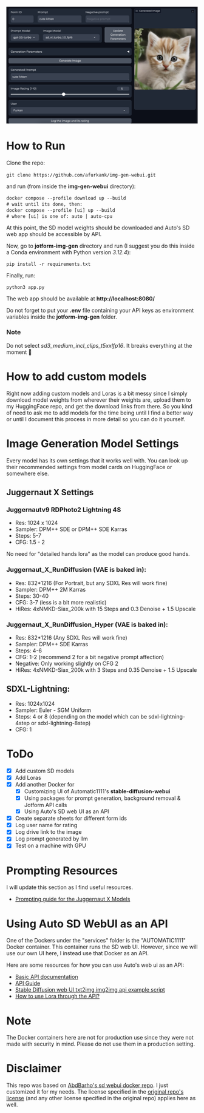 ![UI](ui-pic.png)

# How to Run
Clone the repo:

`git clone https://github.com/afurkank/img-gen-webui.git`

and run (from inside the **img-gen-webui** directory):

```
docker compose --profile download up --build
# wait until its done, then:
docker compose --profile [ui] up --build
# where [ui] is one of: auto | auto-cpu
```

At this point, the SD model weights should be downloaded and Auto's SD web app
should be accessible by API.

Now, go to **jotform-img-gen** directory and run (I suggest you do this inside a Conda environment with Python version *3.12.4*):

```
pip install -r requirements.txt
```

Finally, run:

```
python3 app.py
```

The web app should be available at **http://localhost:8080/**

Do not forget to put your **.env** file containing your API keys as environment variables inside the **jotform-img-gen** folder.


### Note

Do not select *sd3_medium_incl_clips_t5xxlfp16*. It breaks everything at the moment 🥲

# How to add custom models

Right now adding custom models and Loras is a bit messy since I simply download model weights from wherever their weights are, upload them to my HuggingFace repo, and get the download links from there. So you kind of need to ask me to add models for the time being until I find a better way or until I document this process in more detail so you can do it yourself.

# Image Generation Model Settings

Every model has its own settings that it works well with. You can look up their recommended settings from model cards on HuggingFace or somewhere else.

## Juggernaut X Settings

### Juggernautv9 RDPhoto2 Lightning 4S

- Res: 1024 x 1024
- Sampler: DPM++ SDE or DPM++ SDE Karras
- Steps: 5-7
- CFG: 1.5 - 2

No need for "detailed hands lora" as the model can produce good hands.

### Juggernaut_X_RunDiffusion (VAE is baked in):

- Res: 832*1216 (For Portrait, but any SDXL Res will work fine)
- Sampler: DPM++ 2M Karras
- Steps: 30-40
- CFG: 3-7 (less is a bit more realistic)
- HiRes: 4xNMKD-Siax_200k with 15 Steps and 0.3 Denoise + 1.5 Upscale

### Juggernaut_X_RunDiffusion_Hyper (VAE is baked in):

- Res: 832*1216 (Any SDXL Res will work fine)
- Sampler: DPM++ SDE Karras
- Steps: 4-6
- CFG: 1-2 (recommend 2 for a bit negative prompt affection)
- Negative: Only working slightly on CFG 2
- HiRes: 4xNMKD-Siax_200k with 3 Steps and 0.35 Denoise + 1.5 Upscale

## SDXL-Lightning:

- Res: 1024x1024
- Sampler: Euler - SGM Uniform
- Steps: 4 or 8 (depending on the model which can be sdxl-lightning-4step or sdxl-lightning-8step)
- CFG: 1

# ToDo

- [x] Add custom SD models
- [x] Add Loras
- [x] Add another Docker for 
  - [x] Customizing UI of Automatic1111's **stable-diffusion-webui**
  - [x] Using packages for prompt generation, background removal & Jotform API calls
  - [x] Using Auto's SD web UI as an API
- [x] Create separate sheets for different form ids
- [x] Log user name for rating
- [x] Log drive link to the image
- [x] Log prompt generated by llm
- [x] Test on a machine with GPU

# Prompting Resources

I will update this section as I find useful resources.

- [Prompting guide for the Juggernaut X Models](https://learn.rundiffusion.com/prompting-guide-for-juggernaut-x/)

# Using Auto SD WebUI as an API
One of the Dockers under the "services" folder is the "AUTOMATIC1111" Docker container. This container runs the SD web UI. However, since we will use our own UI here, I instead use that Docker as an API.

Here are some resources for how you can use Auto's web ui as an API:

- [Basic API documentation](https://github.com/AUTOMATIC1111/stable-diffusion-webui/discussions/3734)
- [API Guide](https://github.com/AUTOMATIC1111/stable-diffusion-webui/wiki/API)
- [Stable Diffusion web UI txt2img img2img api example script](https://gist.github.com/w-e-w/0f37c04c18e14e4ee1482df5c4eb9f53)
- [How to use Lora through the API?](https://github.com/AUTOMATIC1111/stable-diffusion-webui/discussions/10468)

# Note
The Docker containers here are not for production use since they were not made with security in mind. Please do not use them in a production setting.

# Disclaimer
This repo was based on [AbdBarho's sd webui docker repo](https://github.com/AbdBarho/stable-diffusion-webui-docker). I just customized it for my needs.
The license specified in the [original repo's license](https://github.com/AbdBarho/stable-diffusion-webui-docker/blob/master/LICENSE) (and any other license specified in the original repo) applies here as well.
